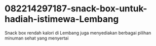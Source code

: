 # 082214297187-snack-box-untuk-hadiah-istimewa-Lembang
Snack box rendah kalori di Lembang juga menyediakan berbagai pilihan minuman sehat yang menyertai
